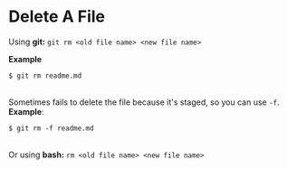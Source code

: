 # Delete A File

Using **git:** `git rm <old file name> <new file name>`

**Example**
```
$ git rm readme.md
```

\
 Sometimes fails to delete the file because it's staged, so you can use `-f`.
 **Example**:
 ```
 $ git rm -f readme.md
 ```

\
Or using **bash:** `rm <old file name> <new file name>`
